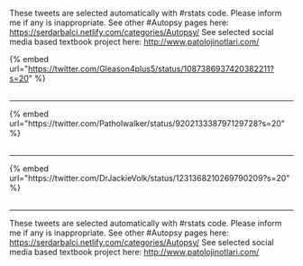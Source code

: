 

These tweets are selected automatically with #rstats code. Please inform me if any is inappropriate.
See other #Autopsy pages here: https://serdarbalci.netlify.com/categories/Autopsy/ 
See selected social media based textbook project here: http://www.patolojinotlari.com/

{% embed url="https://twitter.com/Gleason4plus5/status/1087386937420382211?s=20" %}<br>
<br>
<hr>
{% embed url="https://twitter.com/Patholwalker/status/920213338797129728?s=20" %}<br>
<br>
<hr>
{% embed url="https://twitter.com/DrJackieVolk/status/1231368210269790209?s=20" %}<br>
<br>
<hr>


These tweets are selected automatically with #rstats code. Please inform me if any is inappropriate.
See other #Autopsy pages here: https://serdarbalci.netlify.com/categories/Autopsy/ 
See selected social media based textbook project here: http://www.patolojinotlari.com/

